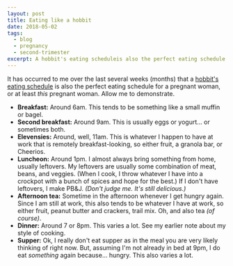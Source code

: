 ```yaml
---
layout: post
title: Eating like a hobbit
date: 2018-05-02
tags:
  - blog
  - pregnancy
  - second-trimester
excerpt: A hobbit's eating scheduleis also the perfect eating schedule for a pregnant woman.
---
```


It has occurred to me over the last several weeks (months) that a [hobbit's eating schedule](https://scifi.stackexchange.com/questions/105209/what-are-hobbits-daily-eating-schedules) is also the perfect eating schedule for a pregnant woman, or at least _this_ pregnant woman. Allow me to demonstrate.

* **Breakfast:** Around 6am. This tends to be something like a small muffin or bagel.
* **Second breakfast:** Around 9am. This is usually eggs or yogurt... or sometimes both.
* **Elevensies:** Around, well, 11am. This is whatever I happen to have at work that is remotely breakfast-looking, so either fruit, a granola bar, or Cheerios.
* **Luncheon:** Around 1pm. I almost always bring something from home, usually leftovers. My leftovers are usually some combination of meat, beans, and veggies. (When I cook, I throw whatever I have into a crockpot with a bunch of spices and hope for the best.) If I don't have leftovers, I make PB&J. _(Don't judge me. It's still delicious.)_
* **Afternoon tea:** Sometime in the afternoon whenever I get hungry again. Since I am still at work, this also tends to be whatever I have at work, so either fruit, peanut butter and crackers, trail mix. Oh, and also tea _(of course)_.
* **Dinner:** Around 7 or 8pm. This varies a lot. See my earlier note about my style of cooking.
* **Supper:** Ok, I really don't eat supper as in the meal you are very likely thinking of right now. But, assuming I'm not already in bed at 9pm, I do eat _something_ again because... hungry. This also varies a lot.
